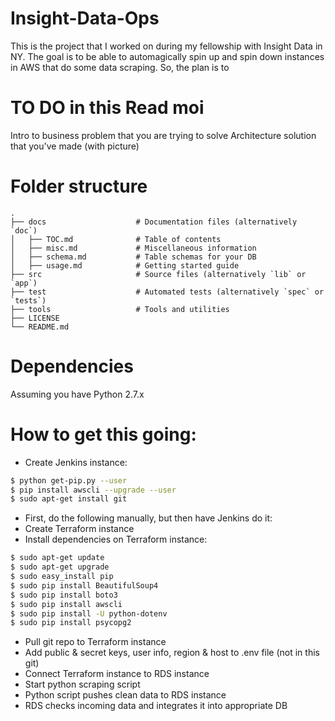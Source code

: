 # Insight-Data-Ops
This is the project that I worked on during my fellowship with Insight Data in NY. The goal is to be able to automagically spin up and spin down instances in AWS that do some data scraping. So, the plan is to 

# TO DO in this Read moi
Intro to business problem that you are trying to solve
Architecture solution that you've made (with picture)

# Folder structure
```
.
├── docs                    # Documentation files (alternatively `doc`)
│   ├── TOC.md              # Table of contents
│   ├── misc.md             # Miscellaneous information
│   ├── schema.md           # Table schemas for your DB
│   ├── usage.md            # Getting started guide
├── src                     # Source files (alternatively `lib` or `app`)
├── test                    # Automated tests (alternatively `spec` or `tests`)
├── tools                   # Tools and utilities
├── LICENSE
└── README.md
```

# Dependencies
Assuming you have Python 2.7.x

# How to get this going:
* Create Jenkins instance:
```bash
$ python get-pip.py --user
$ pip install awscli --upgrade --user
$ sudo apt-get install git
```
* First, do the following manually, but then have Jenkins do it:
* Create Terraform instance
* Install dependencies on Terraform instance:
```bash
$ sudo apt-get update
$ sudo apt-get upgrade
$ sudo easy_install pip
$ sudo pip install BeautifulSoup4
$ sudo pip install boto3 
$ sudo pip install awscli
$ sudo pip install -U python-dotenv
$ sudo pip install psycopg2

```
* Pull git repo to Terraform instance
* Add public & secret keys, user info, region & host to .env file (not in this git)
* Connect Terraform instance to RDS instance
* Start python scraping script
* Python script pushes clean data to RDS instance
* RDS checks incoming data and integrates it into appropriate DB
